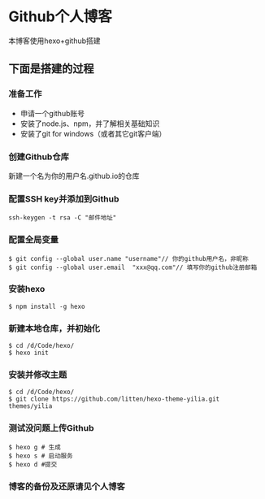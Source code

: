 # Github个人博客

本博客使用hexo+github搭建

## 下面是搭建的过程

### 准备工作
 - 申请一个github账号
 - 安装了node.js、npm，并了解相关基础知识
 - 安装了git for windows（或者其它git客户端）

### 创建Github仓库

新建一个名为你的用户名.github.io的仓库

### 配置SSH key并添加到Github

	ssh-keygen -t rsa -C "邮件地址"

### 配置全局变量

	$ git config --global user.name "username"// 你的github用户名，非昵称
	$ git config --global user.email  "xxx@qq.com"// 填写你的github注册邮箱

### 安装hexo

	$ npm install -g hexo

### 新建本地仓库，并初始化

	$ cd /d/Code/hexo/
	$ hexo init

### 安装并修改主题

	$ cd /d/Code/hexo/
	$ git clone https://github.com/litten/hexo-theme-yilia.git themes/yilia

### 测试没问题上传Github

	$ hexo g # 生成
	$ hexo s # 启动服务
	$ hexo d #提交
### 博客的备份及还原请见个人博客

